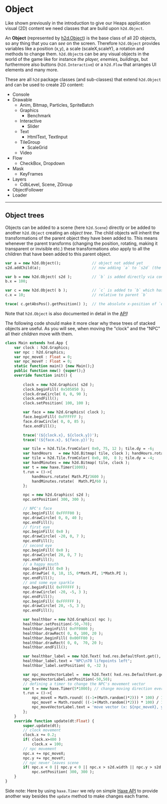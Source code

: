 # Object
Like shown previously in the introduction to give our Heaps application visual (2D) content we need classes that are build upon `h2d.Object`.

An **Object** (represented by [h2d.Object](https://heaps.io/api/h2d/Object.html)) is the base class of all 2D objects, so any thing that you can *see* on the screen. Therefore `h2d.Object` provides variables like a position (x,y), a scale (scaleX,scaleY), a rotation and methods to change them.
`h2d.Object`s can be any visual objects in the world of the game like for instance *the player, enemies, buildings*, but furthermore also buttons (`h2d.Interactive`) or a `h2d.Flow` that arranges UI elements and many more.

These are all `h2d` package classes (and sub-classes) that extend `h2d.Object` and can be used to create 2D content:
- Console
- Drawable
  - Anim, Bitmap, Particles, SpriteBatch
  - Graphics
    - Benchmark
  - Interactive
    - Slider
  - Text
    - HtmlText, TextInput
  - TileGroup
    - ScaleGrid
  - Video
- Flow
  - CheckBox, Dropdown
- Mask
  - KeyFrames
- Layers
  - CdbLevel, Scene, ZGroup
- ObjectFollower
- Loader

---
## Object trees
Objects can be added to a scene (here `h2d.Scene`) directly or be added to another `h2d.Object` creating an *object tree*.
The child objects will inherit the transformations of the parent object they have been added to. This means whenever the parent transforms (changing the position, rotating, making it transparent or invisible etc.) these transformations *also* apply to all the children that have been added to this parent object.

```haxe
var a = new h2d.Object();              // object not added yet
s2d.addChild(a);                       // now adding `a` to `s2d` (the currently active 2D scene)

var b = new h2d.Object( s2d );         // `b` is added directly via constructor to `s2d`
b.x = 100;

var c = new h2d.Object( b );           // `c` is added to `b` which has been added to a scene (`s2d`)
c.x = 10;                              // relative to parent `b`

trace( c.getAbsPos().getPosition() );  // the absolute x-position of `c` will be 110, because it "travels" along with its parent `b`
```

Note that `h2d.Object` is also documented in detail in the [API](https://heaps.io/api/h2d/Object.html)!

The following code should make it more clear why these trees of stacked objects are useful. As you will see, when moving the "clock" and the "NPC" all their *children* move with them.

```haxe
class Main extends hxd.App {
    var clock : h2d.Graphics;
    var npc : h2d.Graphics;
    var npc_moveX : Float = 0;
    var npc_moveY : Float = 0;
    static function main() {new Main();}
    public function new() {super();}
    override function init() {
        
        clock = new h2d.Graphics( s2d );
        clock.beginFill( 0x505050 );
        clock.drawCircle( 0, 0, 90 );
        clock.endFill();
        clock.setPosition( 100, 100 );

        var face = new h2d.Graphics( clock );
        face.beginFill( 0xFFFFFF );
        face.drawCircle( 0, 0, 85 );
        face.endFill();

        trace('(${clock.x}, ${clock.y})');
        trace('(${face.x}, ${face.y})');

        var tile = h2d.Tile.fromColor( 0x0, 75, 12 ); tile.dy = -6;
        var handHours   = new h2d.Bitmap( tile, clock ); handHours.rotation = 1.5*Math.PI;
        var tile = h2d.Tile.fromColor( 0x0, 80,  8 ); tile.dy = -4;
        var handMinutes = new h2d.Bitmap( tile, clock );
        var t = new haxe.Timer(1000);
        t.run = ()->{
            handHours.rotate( Math.PI/3600 );
            handMinutes.rotate(  Math.PI/60 );
        };

        npc = new h2d.Graphics( s2d );
        npc.setPosition( 300, 300 );

        // NPC's face
        npc.beginFill( 0xFFFF00 );
        npc.drawCircle( 0, 0, 40 );
        npc.endFill();
        // first eye
        npc.beginFill( 0x0 );
        npc.drawCircle( -20, 0, 7 );
        npc.endFill();
        // second eye
        npc.beginFill( 0x0 );
        npc.drawCircle( 20, 0, 7 );
        npc.endFill();
        // a happy mouth
        npc.beginFill( 0x0 );
        npc.drawPie( 0, 10, 15, 0*Math.PI, 1*Math.PI );
        npc.endFill();
        // and some eye sparkle
        npc.beginFill( 0xFFFFFF );
        npc.drawCircle( -20, -5, 3 );
        npc.endFill();
        npc.beginFill( 0xFFFFFF );
        npc.drawCircle( 20, -5, 3 );
        npc.endFill();

        var healthbar = new h2d.Graphics( npc );
        healthbar.setPosition(-50,-70);
        healthbar.beginFill( 0xFF0000 );
        healthbar.drawRect( 0, 0, 100, 20 );
        healthbar.beginFill( 0x00FF00 );
        healthbar.drawRect( 0, 0,  70, 20 );
        healthbar.endFill();

        var healthbar_label = new h2d.Text( hxd.res.DefaultFont.get(), healthbar );
        healthbar_label.text = "NPC\n70 lifepoints left";
        healthbar_label.setPosition( 0, -32 );

        var npc_moveVectorLabel =  new h2d.Text( hxd.res.DefaultFont.get(), npc );
        npc_moveVectorLabel.setPosition(-50,50);
        // defining a timer to change the NPC's movement vector
        var t = new haxe.Timer(5*1000); // change moving direction every 5 seconds
        t.run = ()->{
            npc_moveX = Math.round( ((-1+(Math.random()*2))) * 100) / 100;
            npc_moveY = Math.round( ((-1+(Math.random()*2))) * 100) / 100;
            npc_moveVectorLabel.text = 'move vector (x: ${npc_moveX}, y: ${npc_moveY})';
        };
    }
    override function update(dt:Float) {
        super.update(dt);
        // clock movement
        clock.x += 0.2;
        if( clock.x>400 )
            clock.x = 100;
        // npc movement
        npc.x += npc_moveX;
        npc.y += npc_moveY;
        // npc never leaves scene
        if( npc.x < 0 || npc.y < 0 || npc.x > s2d.width || npc.y > s2d.height )
            npc.setPosition( 300, 300 );
    }
}
```

Side note: Here by using `haxe.Timer` we rely on simple [Haxe API](https://api.haxe.org/) to provide another way besides the `update` method to make changes each frame.